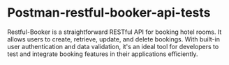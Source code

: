 # Postman-restful-booker-api-tests
Restful-Booker is a straightforward RESTful API for booking hotel rooms. It allows users to create, retrieve, update, and delete bookings. With built-in user authentication and data validation, it's an ideal tool for developers to test and integrate booking features in their applications efficiently.
